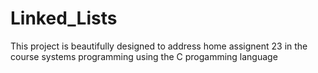 # Linked_Lists

This project is beautifully designed to address home assignent 23 in the course systems programming using the C progamming language
